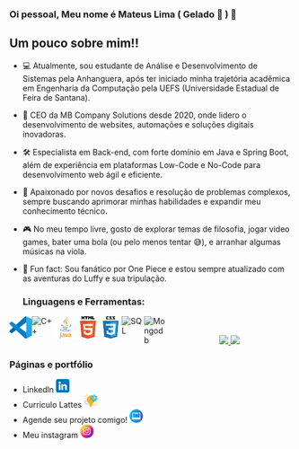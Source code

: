 ### Oi pessoal, Meu nome é Mateus Lima ( Gelado 🧊 ) 👋

## Um pouco sobre mim!!

- 💻 Atualmente, sou estudante de Análise e Desenvolvimento de Sistemas pela Anhanguera, após ter iniciado minha trajetória acadêmica em Engenharia da Computação pela UEFS (Universidade Estadual de Feira de Santana).
- 💼 CEO da MB Company Solutions desde 2020, onde lidero o desenvolvimento de websites, automações e soluções digitais inovadoras.
- 🛠 Especialista em Back-end, com forte domínio em Java e Spring Boot, além de experiência em plataformas Low-Code e No-Code para desenvolvimento web ágil e eficiente.
- 🚀 Apaixonado por novos desafios e resolução de problemas complexos, sempre buscando aprimorar minhas habilidades e expandir meu conhecimento técnico.
- 🎮 No meu tempo livre, gosto de explorar temas de filosofia, jogar video games, bater uma bola (ou pelo menos tentar 😅), e arranhar algumas músicas na viola.
- 🙊 Fun fact: Sou fanático por One Piece e estou sempre atualizado com as aventuras do Luffy e sua tripulação.

  ### Linguagens e Ferramentas:

<img align="left" alt="Visual Studio Code" width="40px" src="https://raw.githubusercontent.com/github/explore/80688e429a7d4ef2fca1e82350fe8e3517d3494d/topics/visual-studio-code/visual-studio-code.png"/>
<img align="left" alt="C++" width="40px" src="https://www.freeiconspng.com/uploads/c--logo-icon-0.png" />
<img align="left" alt="Java" width="40px" src="https://raw.githubusercontent.com/github/explore/80688e429a7d4ef2fca1e82350fe8e3517d3494d/topics/java/java.png" />
<img align="left" alt="HTML5" width="40px" src="https://raw.githubusercontent.com/github/explore/80688e429a7d4ef2fca1e82350fe8e3517d3494d/topics/html/html.png" />
<img align="left" alt="CSS3" width="40x" src="https://raw.githubusercontent.com/github/explore/80688e429a7d4ef2fca1e82350fe8e3517d3494d/topics/css/css.png" />
<img align="left" alt="SQL" width="40px" src="https://img.icons8.com/metro/26/000000/sql.png" />
<img align="left" alt="Mongodb" width="40px" src="https://img.icons8.com/color/48/000000/mongodb.png" /><img />
<br />
<br />

<div align="center">
  <a href="https://github.com/mateuslll">
    <img height="150em" src="https://github-readme-stats.vercel.app/api?username=mateuslll&count_private=true&include_all_commits=true&show_icons=true&theme=dracula&hide_border=false&show_owner=true"/>  <img height="150em" src="https://github-readme-stats.vercel.app/api/top-langs/?username=mateuslll&theme=dracula&hide_border=false&&layout=compact"/>
  </a>
</div>


  ### Páginas e portfólio

  - Linkedln  [![linkedln](https://github.com/Mateuslll/images/blob/0df77e06033a6f17261439c5f486ab7a77f689ef/linkedin%20(1).png)](https://www.linkedin.com/in/mateus-lima-7a1257171/)
  - Curriculo Lattes [![lattes](https://github.com/Mateuslll/images/blob/0df77e06033a6f17261439c5f486ab7a77f689ef/project-management%20(1).png)](http://lattes.cnpq.br/9642175757684803)
  - Agende seu projeto comigo! [![MBCompany](https://github.com/Mateuslll/images/blob/0df77e06033a6f17261439c5f486ab7a77f689ef/laptop.png)](https://mbcompany.com.br)
  - Meu instagram [![Instagram](https://github.com/Mateuslll/images/blob/0df77e06033a6f17261439c5f486ab7a77f689ef/instagram%20(1).png)](https://www.instagram.com/mts_lima19)
 
